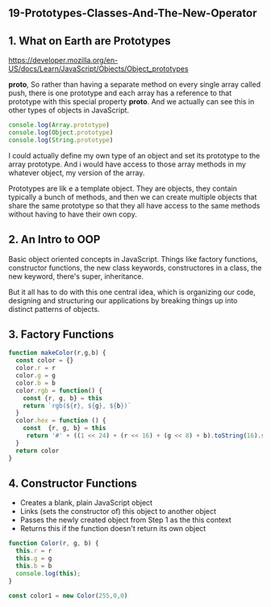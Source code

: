 ## 19-Prototypes-Classes-And-The-New-Operator

## 1. What on Earth are Prototypes

https://developer.mozilla.org/en-US/docs/Learn/JavaScript/Objects/Object_prototypes

**__proto__**, So rather than having a separate method on every single array called push, there is one prototype and each array has a reference to that prototype with this special property **__proto__**. And we actually can see this in other types of objects in JavaScript.

```javascript
console.log(Array.prototype)
console.log(Object.prototype)
console.log(String.prototype)
```

I could actually define my own type of an object and set its prototype to the array prototype. And i would have access to those array methods in my whatever object, my version of the array.

Prototypes are lik e a template object. They are objects, they contain typically a bunch of methods, and then we can create multiple objects that share the same prototype so that they all have access to the same methods without having to have their own copy.

## 2. An Intro to OOP

Basic object oriented concepts in JavaScript. Things like factory functions, constructor functions, the new class keywords, constructores in a class, the new keyword, there's super, inheritance.

But it all has to do with this one central idea, which is organizing our code, designing and structuring our applications by breaking things up into distinct patterns of objects.

## 3. Factory Functions

```javascript
function makeColor(r,g,b) {
  const color = {}
  color.r = r
  color.g = g
  color.b = b
  color.rgb = function() {
    const {r, g, b} = this
    return `rgb(${r}, ${g}, ${b})`
  }
  color.hex = function () {
    const  {r, g, b} = this
     return '#' + ((1 << 24) + (r << 16) + (g << 8) + b).toString(16).slice(1)
  }
  return color
}
```

## 4. Constructor Functions

- Creates a blank, plain JavaScript object
- Links (sets the constructor of) this object to another object
- Passes the newly created object from Step 1 as the this context
- Returns this if the function doesn't return its own object

```javascript
function Color(r, g, b) {
  this.r = r
  this.g = g
  this.b = b
  console.log(this);
}

const color1 = new Color(255,0,0)
```